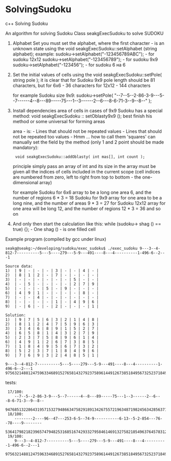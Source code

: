 SolvingSudoku
=============

c++ Solving Sudoku

An algorithm for solving Sudoku 
Class seakgExecSudoku to solve SUDOKU


1. Alphabet Set
    you must set the alphabet, where the first character - is an unknown state
    using the void seakgExecSudoku::setAlphabet (string alphabet);
    example:
        sudoku->setAlphabet("-123456789ABC"); - for sudoku 12x12 
        sudoku->setAlphabet("-123456789"); - for sudoku 9x9
        sudoku->setAlphabet("-123456"); - for sudoku 6 на 6
        
2. Set the initial values ​​of cells
    using the void seakgExecSudoku::setPole( string pole );
    it is clear that for Sudoku 9x9 pole length should be 81 characters, but for 6x6 - 36 characters for 12x12 - 144 characters

    for example Sudoku size 9x9:
        sudoku->setPole( "--7--5--2-86-3-9---5--7------4--8---89-----75---1--3------2--6---8-6-71-3--9--8--" ); 

3. Install dependencies area of ​​cells
    in cases of 9x9 Sudoku has a special method: void seakgExecSudoku :: setOblasty9x9 ();
    best finish his method or some universal for forming areas

    area - is:
        - Lines that should not be repeated values
        - Lines that should not be repeated too values
        - Hmm ... how to call them 'squares'
    can manually set the field by the method (only 1 and 2 point should be made mandatory):

        void seakgExecSudoku::addOblasty( int mas[], int count );
        
    principle simply pass an array of int and its size in the array must be given all the indices of cells included in the current scope (cell indices are numbered from zero, left to right from top to bottom - the one-dimensional array)

    for example
        Sudoku for 6x6 array to be a long one area 6, and the number of regions 6 * 3 = 18
        Sudoku for 9x9 array for one area to be a long nine, and the number of areas 9 * 3 = 27
        for Sudoku 12x12 array for one area will be long 12, and the number of regions 12 * 3 = 36
        and so on

4. And only then start the calculation like this:
    while (sudoku-> shag () == true) {}; - One shag () - is one filled cell


Example program (compiled by gcc under linux)
```
seakg@seakg:~/developing/sudoku/exec_sudoku$ ./exec_sudoku 9---3--4-812-7----------5---5----279---5-9---491----8---4----------1-496-6--2---1

Source data:
1)  | 9 | - | - | - | 3 | - | - | 4 | - |
2)  | 8 | 1 | 2 | - | 7 | - | - | - | - |
3)  | - | - | - | - | - | - | 5 | - | - |
4)  | - | 5 | - | - | - | - | 2 | 7 | 9 |
5)  | - | - | - | 5 | - | 9 | - | - | - |
6)  | 4 | 9 | 1 | - | - | - | - | 8 | - |
7)  | - | - | 4 | - | - | - | - | - | - |
8)  | - | - | - | - | 1 | - | 4 | 9 | 6 |
9)  | - | 6 | - | - | 2 | - | - | - | 1 |

Solution:
1)  | 9 | 7 | 5 | 6 | 3 | 2 | 1 | 4 | 8 |
2)  | 8 | 1 | 2 | 4 | 7 | 5 | 9 | 6 | 3 |
3)  | 3 | 4 | 6 | 8 | 9 | 1 | 5 | 2 | 7 |
4)  | 6 | 5 | 8 | 1 | 4 | 3 | 2 | 7 | 9 |
5)  | 2 | 3 | 7 | 5 | 8 | 9 | 6 | 1 | 4 |
6)  | 4 | 9 | 1 | 2 | 6 | 7 | 3 | 8 | 5 |
7)  | 1 | 8 | 4 | 9 | 5 | 6 | 7 | 3 | 2 |
8)  | 5 | 2 | 3 | 7 | 1 | 8 | 4 | 9 | 6 |
9)  | 7 | 6 | 9 | 3 | 2 | 4 | 8 | 5 | 1 |

9---3--4-812-7----------5---5----279---5-9---491----8---4----------1-496-6--2---1
975632148812475963346891527658143279237589614491267385184956732523718496769324851
```

tests:
```
 17/100:
    --7--5--2-86-3-9---5--7------4--8---89-----75---1--3------2--6---8-6-71-3--9--8--
    947685132286431957153279486634758291891342675572196348719824563428563719365917824
 18/100:
    --------2----96--47---253-6-5--74-9-----------6-13--5-2-854---76--78----9--------
    536417982182396574794825316851674293327958461469132758218549637645783129973261845
 19/100:
    9---3--4-812-7----------5---5----279---5-9---491----8---4----------1-496-6--2---1
    975632148812475963346891527658143279237589614491267385184956732523718496769324851
```



